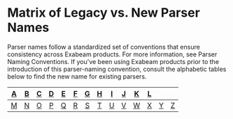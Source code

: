  Matrix of Legacy vs. New Parser Names
======================================

 Parser names follow a standardized set of conventions that ensure consistency across Exabeam products. For more information, see Parser Naming Conventions. If you've been using Exabeam products prior to the introduction of this parser-naming convention, consult the alphabetic tables below to find the new name for existing parsers.

| [A](ParsersLegacy/a_parsers.md) | [B](ParsersLegacy/b_parsers.md) | [C](ParsersLegacy/c_parsers.md) | [D](ParsersLegacy/d_parsers.md) | [E](ParsersLegacy/e_parsers.md) | [F](ParsersLegacy/f_parsers.md) | [G](ParsersLegacy/g_parsers.md) | [H](ParsersLegacy/h_parsers.md) | [I](ParsersLegacy/i_parsers.md) | [J](ParsersLegacy/j_parsers.md) | [K](ParsersLegacy/k_parsers.md) | [L](ParsersLegacy/l_parsers.md) |                                 |                                 |
|:-------------------------------:|:-------------------------------:|:-------------------------------:|:-------------------------------:|:-------------------------------:|:-------------------------------:|:-------------------------------:|:-------------------------------:|:-------------------------------:|:-------------------------------:|:-------------------------------:|:-------------------------------:|:-------------------------------:|:-------------------------------:|
| [M](ParsersLegacy/m_parsers.md) | [N](ParsersLegacy/n_parsers.md) | [O](ParsersLegacy/o_parsers.md) | [P](ParsersLegacy/p_parsers.md) | [Q](ParsersLegacy/q_parsers.md) | [R](ParsersLegacy/r_parsers.md) | [S](ParsersLegacy/s_parsers.md) | [T](ParsersLegacy/t_parsers.md) | [U](ParsersLegacy/u_parsers.md) | [V](ParsersLegacy/v_parsers.md) | [W](ParsersLegacy/w_parsers.md) | [X](ParsersLegacy/x_parsers.md) | [Y](ParsersLegacy/y_parsers.md) | [Z](ParsersLegacy/z_parsers.md) |